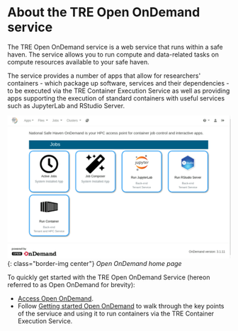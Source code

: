 # About the TRE Open OnDemand service

The TRE Open OnDemand service is a web service that runs within a safe haven. The service allows you to run compute and data-related tasks on compute resources available to your safe haven.

The service provides a number of apps that allow for researchers' containers - which package up software, services and their dependencies - to be executed via the TRE Container Execution Service as well as providing apps supporting the execution of standard containers with useful services such as JupyterLab and RStudio Server.

![Open OnDemand home page](../../images/open-ondemand/home-page.png){: class="border-img center"} *Open OnDemand home page*

To quickly get started with the TRE Open OnDemand Service (hereon referred to as Open OnDemand for brevity):

* [Access Open OnDemand](access.md).
* Follow [Getting started Open OnDemand](getting-started.md) to walk through the key points of the serviuce and using it to run containers via the TRE Container Execution Service.
